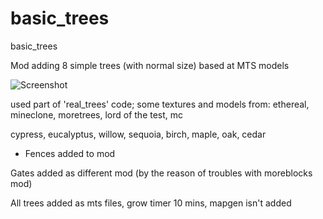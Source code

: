 # basic_trees
basic_trees

Mod adding 8 simple trees (with normal size) based at MTS models

![Screenshot](https://image.ibb.co/nAx2L9/ezgif_5_5023bb1618_min.gif)


used part of 'real_trees' code;
some textures and models from: ethereal, mineclone, moretrees, lord of the test, mc


cypress, eucalyptus, willow, sequoia, birch, maple, oak, cedar


+ Fences added to mod

Gates added as different mod (by the reason of troubles with moreblocks mod)

All trees added as mts files, grow timer 10 mins, mapgen isn't added
